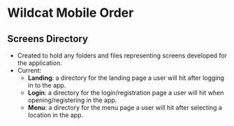 # Wildcat Mobile Order 
## Screens Directory
- Created to hold any folders and files representing screens developed for the application. 
- Current:
  - **Landing**: a directory for the landing page a user will hit after logging in to the app.
  - **Login**: a directory for the login/registration page a user will hit when opening/registering in the app.
  - **Menu**: a directory for the menu page a user will hit after selecting a location in the app.